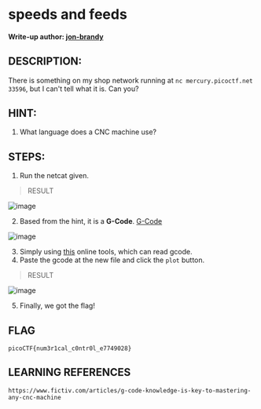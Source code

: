 # speeds and feeds
#### Write-up author: [jon-brandy](https://github.com/jon-brandy)
## DESCRIPTION:
There is something on my shop network running at `nc mercury.picoctf.net 33596`, but I can't tell what it is. Can you?
## HINT:
1. What language does a CNC machine use?
## STEPS:
1. Run the netcat given.

> RESULT

![image](https://user-images.githubusercontent.com/70703371/189484803-4c267cc1-4f21-4941-9426-1b2f38c04299.png)

2. Based from the hint, it is a **G-Code**. [G-Code](https://github.com/jon-brandy/CTF-WRITE-UP/blob/e45052a172d558129a3b232fb8e799caf5a5466e/Asset/speeds%20and%20feeds/nc.gcode)


![image](https://user-images.githubusercontent.com/70703371/189485041-7035fce6-4630-4775-bc86-19d5438d92b4.png)


3. Simply using [this](https://ncviewer.com/) online tools, which can read gcode.
4. Paste the gcode at the new file and click the `plot` button.

> RESULT

![image](https://user-images.githubusercontent.com/70703371/189484967-7d1e32aa-8498-4511-96a2-19137585d79e.png)

5. Finally, we got the flag!

## FLAG

```
picoCTF{num3r1cal_c0ntr0l_e7749028}
```

## LEARNING REFERENCES

```
https://www.fictiv.com/articles/g-code-knowledge-is-key-to-mastering-any-cnc-machine
```



